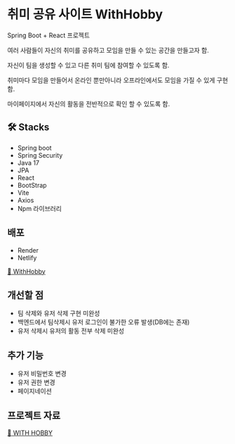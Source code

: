 # 취미 공유 사이트 WithHobby

Spring Boot + React 프로젝트

여러 사람들이 자신의 취미를 공유하고 모임을 만들 수 있는 공간을 만들고자 함.

자신이 팀을 생성할 수 있고 다른 취미 팀에 참여할 수 있도록 함.

취미마다 모임을 만들어서 온라인 뿐만아니라 오프라인에서도 모임을 가질 수 있게 구현함.

마이페이지에서 자신의 활동을 전반적으로 확인 할 수 있도록 함.

## 🛠 Stacks

- Spring boot
- Spring Security
- Java 17
- JPA
- React
- BootStrap
- Vite
- Axios
- Npm 라이브러리

## 배포

- Render
- Netlify

<a href="https://withhobby.netlify.app/">🎨 WithHobby</a>

## 개선할 점

- 팀 삭제와 유저 삭제 구현 미완성
- 백엔드에서 팀삭제시 유저 로그인이 불가한 오류 발생(DB에는 존재)
- 유저 삭제시 유저의 활동 전부 삭제 미완성

## 추가 기능

- 유저 비밀번호 변경
- 유저 권한 변경
- 페이지네이션

## 프로젝트 자료

<a href="#">📂 WITH HOBBY</a>

